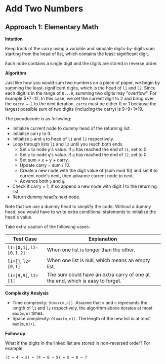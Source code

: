 # Add Two Numbers

## Approach 1: Elementary Math

**Intuition**

Keep track of the carry using a variable and simulate digits-by-digits sum starting from the head of list, which contains the least-significant digit.

Each node contains a single digit and the digits are stored in reverse order.

**Algorithm**

Just like how you would sum two numbers on a piece of paper, we begin by summing the least-significant digits, which is the head of `l1` and `l2`. Since each digit is in the range of `0...9`, summing two digits may "overflow". For example 5+7=12. In this case, we set the current digit to 2 and bring over the `carry = 1` to the next iteration. `carry` must be either 0 or 1 because the largest possible sum of two digits (including the carry) is 9+9+1=19.

The pseudocode is as following:

* Initialize current node to dummy head of the returning list.
* Initialize carry to 0.
* Initialize `p` and `q` to head of `l1` and `l2` respectively.
* Loop through lists `l1` and `l2` until you reach both ends.
  * Set `x` to node `p`'s value. If `p` has reached the end of `l1`, set to 0.
  * Set `y` to node `q`'s value. If `q` has reached the end of `l2`, set to 0.
  * Set sum = x + y + carry.
  * Update carry = sum / 10.
  * Create a new node with the digit value of (sum mod 10) and set it to current node's next, then advance current node to next.
  * Advance both `p` and `q`.
* Check if carry = 1, if so append a new node with digit 1 to the returning list.
* Return dummy head's next node.

Note that we use a dummy head to simplify the code. Without a dummy head, you would have to write extra conditional statements to initialize the head's value.

Take extra caution of the following cases:

| **Test Case** | **Explanation** |
| ------------- | --------------- |
| `l1=[0,1]`, `l2=[0,1,2]` | When one list is longer than the other. |
| `l1=[]`, `l2=[0,1]` | When one list is null, which means an empty list. |
| `l1=[9,9]`, `l2=[1]` | The sum could have an extra carry of one at the end, which is easy to forget. |

**Complexity Analysis**
* Time complexity: `O(max(m,n))`. Assume that `m` and `n` represents the length of `l1` and `l2` respectively, the algorithm above iterates at most `max(m,n)` times.
* Space complexity: `O(max(m,n))`. The length of the new list is at most `max(m,n)+1`.

**Follow up**

What if the digits in the linked list are stored in non-reversed order? For example:

`(3 → 4 → 2) + (4 → 6 → 5) = 8 → 0 → 7`
